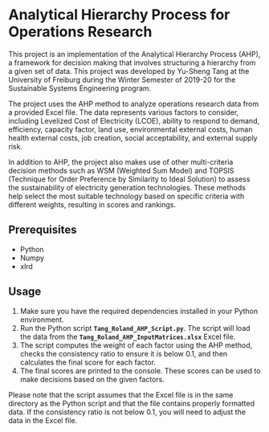 # **Analytical Hierarchy Process for Operations Research**

This project is an implementation of the Analytical Hierarchy Process (AHP), a framework for decision making that involves structuring a hierarchy from a given set of data. This project was developed by Yu-Sheng Tang at the University of Freiburg during the Winter Semester of 2019-20 for the Sustainable Systems Engineering program.

The project uses the AHP method to analyze operations research data from a provided Excel file. The data represents various factors to consider, including Levelized Cost of Electricity (LCOE), ability to respond to demand, efficiency, capacity factor, land use, environmental external costs, human health external costs, job creation, social acceptability, and external supply risk.

In addition to AHP, the project also makes use of other multi-criteria decision methods such as WSM (Weighted Sum Model) and TOPSIS (Technique for Order Preference by Similarity to Ideal Solution) to assess the sustainability of electricity generation technologies. These methods help select the most suitable technology based on specific criteria with different weights, resulting in scores and rankings.

## **Prerequisites**

- Python
- Numpy
- xlrd

## **Usage**

1. Make sure you have the required dependencies installed in your Python environment.
2. Run the Python script **`Tang_Roland_AHP_Script.py`**. The script will load the data from the **`Tang_Roland_AHP_InputMatrices.xlsx`** Excel file.
3. The script computes the weight of each factor using the AHP method, checks the consistency ratio to ensure it is below 0.1, and then calculates the final score for each factor.
4. The final scores are printed to the console. These scores can be used to make decisions based on the given factors.

Please note that the script assumes that the Excel file is in the same directory as the Python script and that the file contains properly formatted data. If the consistency ratio is not below 0.1, you will need to adjust the data in the Excel file.